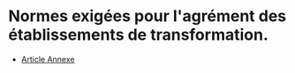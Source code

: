 # Normes exigées pour l'agrément des établissements de transformation.

- [Article Annexe](article-annexe.md)
